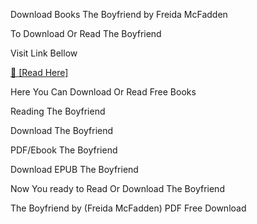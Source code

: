 Download Books The Boyfriend by Freida McFadden

To Download Or Read The Boyfriend

Visit Link Bellow

[📖 [Read Here]](https://eibooknade.web.app/pharmacistvivid/208503280-the-boyfriend)

Here You Can Download Or Read Free Books

Reading The Boyfriend

Download The Boyfriend

PDF/Ebook The Boyfriend

Download EPUB The Boyfriend

Now You ready to Read Or Download The Boyfriend

The Boyfriend by (Freida McFadden) PDF Free Download
